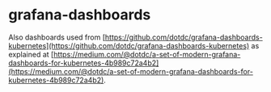 # grafana-dashboards

Also dashboards used from [https://github.com/dotdc/grafana-dashboards-kubernetes](https://github.com/dotdc/grafana-dashboards-kubernetes) as explained at [https://medium.com/@dotdc/a-set-of-modern-grafana-dashboards-for-kubernetes-4b989c72a4b2](https://medium.com/@dotdc/a-set-of-modern-grafana-dashboards-for-kubernetes-4b989c72a4b2).